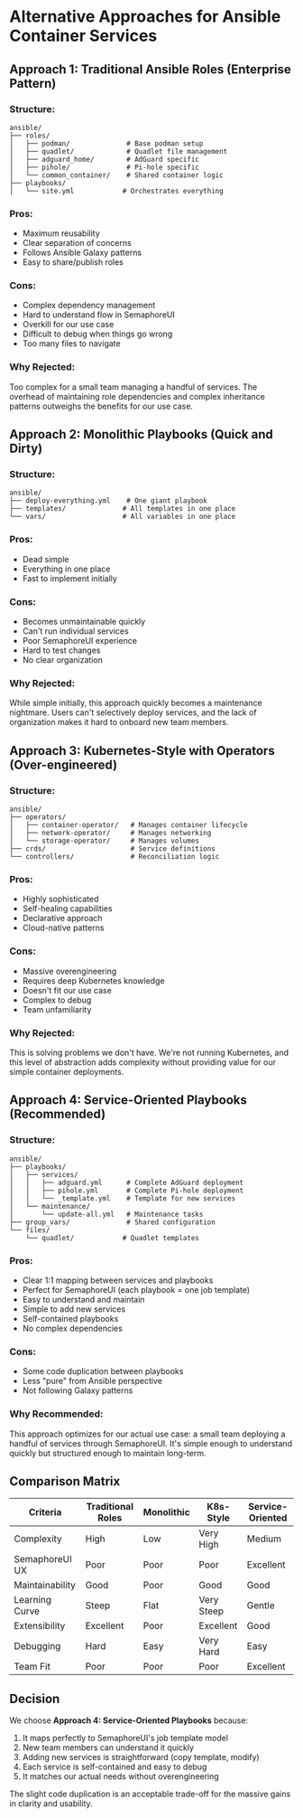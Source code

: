 # Alternative Approaches for Ansible Container Services

## Approach 1: Traditional Ansible Roles (Enterprise Pattern)

### Structure:
```
ansible/
├── roles/
│   ├── podman/              # Base podman setup
│   ├── quadlet/             # Quadlet file management
│   ├── adguard_home/        # AdGuard specific
│   ├── pihole/              # Pi-hole specific
│   └── common_container/    # Shared container logic
├── playbooks/
│   └── site.yml            # Orchestrates everything
```

### Pros:
- Maximum reusability
- Clear separation of concerns  
- Follows Ansible Galaxy patterns
- Easy to share/publish roles

### Cons:
- Complex dependency management
- Hard to understand flow in SemaphoreUI
- Overkill for our use case
- Difficult to debug when things go wrong
- Too many files to navigate

### Why Rejected:
Too complex for a small team managing a handful of services. The overhead of maintaining role dependencies and complex inheritance patterns outweighs the benefits for our use case.

## Approach 2: Monolithic Playbooks (Quick and Dirty)

### Structure:
```
ansible/
├── deploy-everything.yml    # One giant playbook
├── templates/              # All templates in one place
└── vars/                   # All variables in one place
```

### Pros:
- Dead simple
- Everything in one place
- Fast to implement initially

### Cons:
- Becomes unmaintainable quickly
- Can't run individual services
- Poor SemaphoreUI experience
- Hard to test changes
- No clear organization

### Why Rejected:
While simple initially, this approach quickly becomes a maintenance nightmare. Users can't selectively deploy services, and the lack of organization makes it hard to onboard new team members.

## Approach 3: Kubernetes-Style with Operators (Over-engineered)

### Structure:
```
ansible/
├── operators/
│   ├── container-operator/   # Manages container lifecycle
│   ├── network-operator/     # Manages networking
│   └── storage-operator/     # Manages volumes
├── crds/                     # Service definitions
└── controllers/              # Reconciliation logic
```

### Pros:
- Highly sophisticated
- Self-healing capabilities
- Declarative approach
- Cloud-native patterns

### Cons:
- Massive overengineering
- Requires deep Kubernetes knowledge
- Doesn't fit our use case
- Complex to debug
- Team unfamiliarity

### Why Rejected:
This is solving problems we don't have. We're not running Kubernetes, and this level of abstraction adds complexity without providing value for our simple container deployments.

## Approach 4: Service-Oriented Playbooks (Recommended)

### Structure:
```
ansible/
├── playbooks/
│   ├── services/
│   │   ├── adguard.yml      # Complete AdGuard deployment
│   │   ├── pihole.yml       # Complete Pi-hole deployment
│   │   └── _template.yml    # Template for new services
│   └── maintenance/
│       └── update-all.yml   # Maintenance tasks
├── group_vars/              # Shared configuration
└── files/
    └── quadlet/            # Quadlet templates
```

### Pros:
- Clear 1:1 mapping between services and playbooks
- Perfect for SemaphoreUI (each playbook = one job template)
- Easy to understand and maintain
- Simple to add new services
- Self-contained playbooks
- No complex dependencies

### Cons:
- Some code duplication between playbooks
- Less "pure" from Ansible perspective
- Not following Galaxy patterns

### Why Recommended:
This approach optimizes for our actual use case: a small team deploying a handful of services through SemaphoreUI. It's simple enough to understand quickly but structured enough to maintain long-term.

## Comparison Matrix

| Criteria | Traditional Roles | Monolithic | K8s-Style | Service-Oriented |
|----------|------------------|------------|-----------|------------------|
| Complexity | High | Low | Very High | Medium |
| SemaphoreUI UX | Poor | Poor | Poor | Excellent |
| Maintainability | Good | Poor | Good | Good |
| Learning Curve | Steep | Flat | Very Steep | Gentle |
| Extensibility | Excellent | Poor | Excellent | Good |
| Debugging | Hard | Easy | Very Hard | Easy |
| Team Fit | Poor | Poor | Poor | Excellent |

## Decision

We choose **Approach 4: Service-Oriented Playbooks** because:

1. It maps perfectly to SemaphoreUI's job template model
2. New team members can understand it quickly  
3. Adding new services is straightforward (copy template, modify)
4. Each service is self-contained and easy to debug
5. It matches our actual needs without overengineering

The slight code duplication is an acceptable trade-off for the massive gains in clarity and usability.